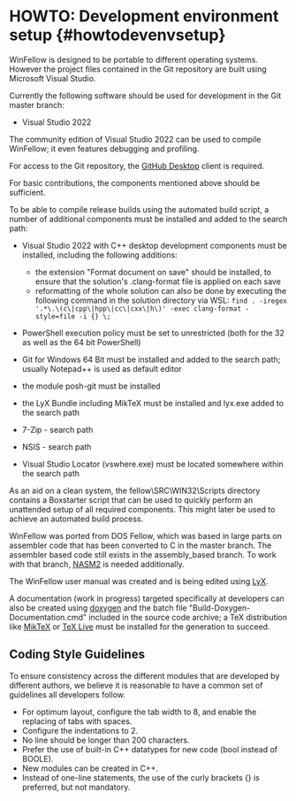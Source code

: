 HOWTO: Development environment setup    {#howtodevenvsetup}
====================================

WinFellow is designed to be portable to different operating systems.
However the project files contained in the Git repository are built using Microsoft Visual Studio.

Currently the following software should be used for development in the Git master branch:

- Visual Studio 2022

The community edition of Visual Studio 2022 can be used to compile WinFellow; it even features debugging and profiling.

For access to the Git repository, the <a href="http://desktop.github.com">GitHub Desktop</a> client is required.

For basic contributions, the components mentioned above should be sufficient.

To be able to compile release builds using the automated build script, a number of additional components must be
installed and added to the search path:

- Visual Studio 2022 with C++ desktop development components must be installed, including the following additions:
    - the extension "Format document on save" should be installed, to ensure that the solution's .clang-format file is applied on each save
    - reformatting of the whole solution can also be done by executing the following command in the solution directory via WSL:
      `find . -iregex '.*\.\(c\|cpp\|hpp\|cc\|cxx\|h\)' -exec clang-format -style=file -i {} \;`

- PowerShell execution policy must be set to unrestricted (both for the 32 as well as the 64 bit PowerShell)
- Git for Windows 64 Bit must be installed and added to the search path; usually Notepad++ is used as default editor
- the module posh-git must be installed
- the LyX Bundle including MikTeX must be installed and lyx.exe added to the search path
- 7-Zip - search path
- NSIS - search path
- Visual Studio Locator (vswhere.exe) must be located somewhere within the search path

As an aid on a clean system, the fellow\SRC\WIN32\Scripts directory contains a Boxstarter script that can be used to quickly perform an unattended setup of all required components. This might later be used to achieve an automated build process.

WinFellow was ported from DOS Fellow, which was based in large parts on assembler code that has been converted to C in the master branch.
The assembler based code still exists in the assembly_based branch. To work with that branch, <a href="http://nasm.sourceforge.net|nasm2">NASM2</a> is needed additionally.

The WinFellow user manual was created and is being edited using <a href="http://www.lyx.org">LyX</a>.

A documentation (work in progress) targeted specifically at developers can also be created using <a href="http://www.stack.nl/~dimitri/doxygen/">doxygen</a> and the batch file "Build-Doxygen-Documentation.cmd" included in the source code archive; a TeX distribution like <a href="http://miktex.org/">MikTeX</a> or <a href="https://www.tug.org/texlive/">TeX Live</a> must be installed for the generation to succeed.

Coding Style Guidelines
-----------------------
To ensure consistency across the different modules that are developed by different authors, we
believe it is reasonable to have a common set of guidelines all developers follow.

- For optimum layout, configure the tab width to 8, and enable the replacing of tabs with spaces.
- Configure the indentations to 2.
- No line should be longer than 200 characters.
- Prefer the use of built-in C++ datatypes for new code (bool instead of BOOLE).
- New modules can be created in C++.
- Instead of one-line statements, the use of the curly brackets {} is preferred, but not mandatory.